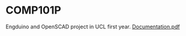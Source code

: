 # COMP101P
Engduino and OpenSCAD project in UCL first year.
[Documentation.pdf](https://github.com/wumengyangok/EngduinoDesign/blob/master/Ccoursework/Documentation/iStep%20User%20Guide.pdf)
